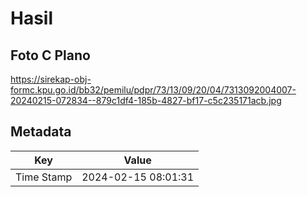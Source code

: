 # Hasil

## Foto C Plano

https://sirekap-obj-formc.kpu.go.id/bb32/pemilu/pdpr/73/13/09/20/04/7313092004007-20240215-072834--879c1df4-185b-4827-bf17-c5c235171acb.jpg


## Metadata

| Key        | Value               |
| ---------- | ------------------- |
| Time Stamp | 2024-02-15 08:01:31 |




